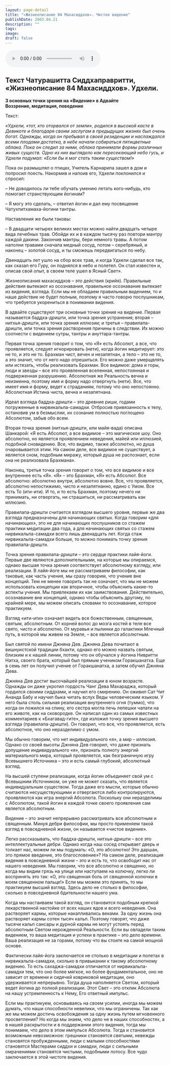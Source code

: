 ```yaml
---
layout: page-detail
title: "«Жизнеописание 84 Махасиддхов». Чистое видение"
publishDate: 2003.04.21
description: ""
tags:
image:
draft: false
---
```


<audio title="2003.04.21 - «Жизнеописание 84 Махасиддхов». Чистое видение.mp3" src="/upload/iblock/dd5/dd5b59c183244272233896f5c386a6b9.mp3" controls=""></audio>

## **Текст Чатурашитта Сиддхаправритти, «Жизнеописание 84 Махасиддхов». Удхели.**   
**3 основных точки зрения на «Видение» в Адвайте**  
**Воззрение, медитация, поведение**  
  
  
 Текст:

_«Удхели, «тот, кто оторвался от земли», родился в высокой касте в Девикоте и благодаря своим заслугам в предыдущих жизнях был очень богат. Однажды, когда он пребывал в своей резиденции и наслаждался всеми плодами достатка, в небе начали собираться пятицветные облака. Пока он следил за ними, облака принимали формы различных живых существ. Одно из них выглядело как пересекающий небо гусь, и Удхели подумал: «Если бы я мог стать таким существом!»_ 

 Пока он размышлял о птицах, Учитель Карнарипа зашел в дом и попросил поесть. Накормив и напоив его, Удхели поклонился и спросил:

  
 – Не доводилось ли тебе обучать умению летать кого-нибудь, кто помогает странствующим йогинам?

 – Я могу это сделать, – ответил йогин и дал ему посвящение Чатухпитхамаха-йогини тантры.

  
 Наставления же были таковы:

 – В двадцати четырех великих местах можно найти двадцать четыре вида лечебных трав. Обойди их и в каждом тысячу раз повтори мантру каждой дакини. Закончив мантры, бери немного травы. А потом наполни травами сначала медный сосуд, потом – серебряный, и наконец – золотой сосуд, и ты сможешь передвигаться по небу.

  
 Двенадцать лет ушло на сбор всех трав, и когда Удхели сделал все так, как сказал его Гуру, он поднялся в небо и полетел. Он стал известен и, описав свой опыт, в своем теле ушел в Ясный Свет».

  
 Жизнеописания махасиддхов – это действия (крийя). Правильные действия вытекают из осознавания, правильное осознавание вытекает из видения, взгляда. Если мы не обладаем правильным видением, то и наше действие не будет полным, поэтому я часто говорю послушникам, что требуется укорениться в понимании видения.

  
 В адвайте существуют три основные точки зрения на видение. Первая называется баддха-дришти, или точка зрения устранения; вторая – нитхья-дришти, или точка зрения иллюзии; и третья – правилапа-дришти, или точка зрения растворения причины в следствии. Их можно соотнести с видением сутры, тантры и ануттара-тантры.

  
 Первая точка зрения говорит о том, что «Я» есть Абсолют, а все, что проявляется, следует игнорировать (нети), когда йогин медитирует: это не то, и это не то. Брахман чист, вечен и незапятнан, а тело – это не то, а это значит, что от него надо отрешиться. Его можно даже умерщвлять или истязать, чтобы реализовать Брахман. Все видимое: дома и горы, люди и звезды – все это проявленная вселенная, непостоянная и подверженная разрушению. Абсолютная же Реальность вечна и неизменна, поэтому имя и форму надо отвергнуть (нети). Все, что имеет имя и форму, ведет к страданиям, потому что оно непостоянно. Абсолютная Истина чиста, вечна и незапятнана.

  
 Идеал взгляда баддха-дришти – это древние риши, годами погруженные в нирвикальпа-самадхи. Отбросив привязанность к телу, остановив ум в безмыслии, их сознание полностью поглощено Абсолютом, забыв обо всем.

  
 Вторая точка зрения (нитхья-дришти, или майя-вада) описана Шанкарой: «Я есть Абсолют, а все видимое – это магическое шоу. Оно абсолютно, но является проявлением неведения, майей или иллюзией, подобной сновидению. Все, что видимо, также абсолютно, но душа очаровывается этим. На самом деле, все видимое не существует, а является сном, подобным миражу, который душа не распознает, если она не реализовала Брахмана».

 Наконец, третья точка зрения говорит о том, что все видимое и все внутреннее есть «Я». «Я» – это Брахман, «Я» есть Абсолют. Все абсолютно: абсолютно внутри, абсолютно вовне. Все, что проявляется, абсолютно непостижимо, чисто и незапятнанно, едино с Умом. Все есть То (ити-ити). И то, и то есть Брахман, поэтому нечего ни принимать, ни отвергать, ни страшиться, ни рассматривать как иллюзию.

  
 Правилапа-дришти считается взглядом высшего уровня, первые же два взгляда предназначены для начинающих святых. Когда говорим «для начинающих», это не для начинающих послушников со стажем практики медитации два года, а для начинающих святых со стажем нирвикальпа-самадхи всего лишь двенадцать лет. Когда стаж нирвикальпа-самадхи больше, то можно понимать точку зрения правилапа-дришти.

  
 Точка зрения правилапа-дришти – это сердце практики лайя-йоги. Первые две являются дополнительными, на которые мы опираемся, однако высшая точка зрения соответствует абсолютному взгляду, или реализации. В лайя-йоге мы не рассматриваем философии, как таковые, как часть учения, мы сразу говорим, что учение вне концепций. Тем не менее говорить так не означает, что мы не можем использовать концепции как вторичное, чтобы объяснить какие-то аспекты учения. Мы привлекаем их как заимствования. Действительно, осознавание вне концепций, однако чтобы объяснить другому, по крайней мере, мы можем описать словами то осознавание, которое практикуем.

  
 Взгляд «ити-ити» означает видеть все божественным, священным, святым, абсолютным. От корней волос до мозга костей в теле все свято, чисто и абсолютно. От муравья и пылинки до галактики Млечный путь, в которой мы живем на Земле, – все является абсолютным.

  
 Был святой по имени Джняна Дев. Джняна Дева почитают в вишнуистской традиции бхакти, однако его можно назвать святым, близким и к нашей линии, потому что он обучался у йогина Нивритти Натха, своего брата, который был прямым учеником Горакшанатха. Еще в семь лет он получил учение от Горакшанатха, а затем обучил Джняна Дева.

  
 Джняна Дев достиг высочайшей реализации в юном возрасте. Однажды он даже укротил гордость Чанг Дева Махараджа, который гордился своими сиддхами, и научил его смирению. Он оживил Сат Чит Ананда Бабу и научил быка читать вслух Веды человеческим языком. У него была столь сильная реализация внутреннего огня (туммо), что когда он ложился на спину, его сестра могла печь лепешки чапати на его животе, как на сковородке. Он написал один из самых известных комментариев к «Бхагавад-гите», где изложил точку зрения высшего взгляда (правилапа-дришти). Он говорил, что все, что проявляется, есть абсолютное, что оно неразделимо с умом.

  
 Мы обычно говорим, что нет индивидуального «я», а мир – иллюзия. Однако со своей высоты Джняна Дев говорил, что даже признать допущение индивидуального «я», признать полноту энергий материального мира, который проявляется, как безграничную игру Всевышнего Источника – это и есть самый глубокий, абсолютный взгляд.

  
 На высшей ступени реализации, когда йогин объединяет свой ум с Всевышним Источником, он уже не может сказать, что является индивидуальным существом. Тогда даже его мысли, которые обычно считаются несуществующими и отвергаются либо контролируются, проявляются как игра энергий Абсолюта. Поскольку они неразделимы с Абсолютом, такой йогин в каждой точке своего проявления сам является абсолютным.

  
 Видение – это значит непрерывно рассматривать все абсолютным и священным. Минуя дебри философии, мы просто применяем такой взгляд в повседневной жизни, он называется «чистое видение».

  
 Легко рассказывать, что баддха-дришти, нитхья-дришти – все это интеллектуальные дебри. Однако когда наш сосед открывает дверь и толкает нас, можем ли мы подумать: «О, это абсолютно! Это даршан, это прямое введение, это благословение»? На самом деле, реализация видения в повседневной жизни – это и есть то, что освободит нас от нашего неведения. Мы говорим, что все абсолютно и священно, но когда мы видим грязь на улице или наступаем на колючку, легко ли воспринять это так: «О, это священная боль от священной колючки в моем священном пальце!» Если мы можем это принять, то мы практикуем высший взгляд. Здесь дело не столько в философии, сколько в повседневной бдительности нашего ума.

  
 Когда мы настаиваем такой взгляд, он становится подобным крепкой лекарственной настойке от всех наших ядов и всего неведения. Она растворяет кармы, которые накапливались веками. За одну жизнь она растворяет кармы сотен тысяч кальп. Поэтому говорят, что даже тысячи кальп сансары и дурной кармы не могут устоять перед абсолютным Светом нерожденной Реальности. Если вы овладели таким видением, то ваша медитация и успехи в практике – это дело времени. Ваша реализация не за горами, потому что вы стоите на самой мощной основе.

  
 Фактически лайя-йога заключается не столько в медитации и полетах в нирвикальпа-самадхи, сколько в привыкании к такому абсолютному видению. То есть сахаджа-самадхи отличается от нирвикальпа-самадхи тем, что оно более мягкое, но более фундаментальное, оно не зависит от времени и сидячей ковриковой медитации, оно удерживается непрерывно. Тогда душа наполняется Светом, который ведет йогина до полной реализации. Этот Свет – это отклик Абсолюта на нашу устремленность к Нему, Его ответный импульс.

  
 Если мы практикуем, основываясь на своем усилии, иногда мы можем думать, что наши способности невелики, что мы ограничены. Так как же мы можем достичь освобождения за одну жизнь путем мгновенного просветления? Но когда мы знаем, что дело не в наших способностях, а в нашей раскрытости и в поддержании этого видения, тогда мы понимаем, что дело в этом импульсе Абсолюта. Тогда и становится возможным невозможное: грешники становятся святыми, невежды становятся пробужденными, люди с малыми способностями становятся Мастерами сиддхи и самадхи, люди с сильными омрачениями становятся чистыми, подобными лотосу. Все чудо заключается в этой чистоте видения.
  
  
